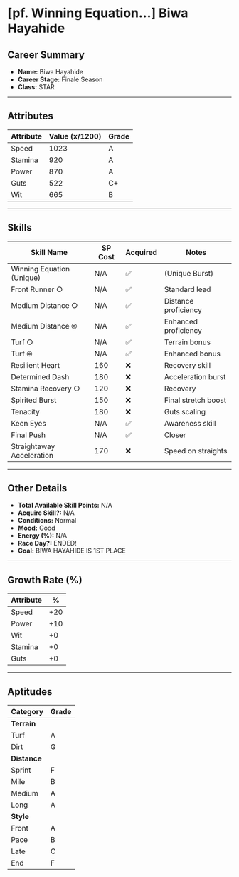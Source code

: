 # [pf. Winning Equation…] Biwa Hayahide

## Career Summary
- **Name:** Biwa Hayahide  
- **Career Stage:** Finale Season  
- **Class:** STAR  

---

## Attributes
| Attribute | Value (x/1200) | Grade |
|-----------|----------------|-------|
| Speed     | 1023           | A     |
| Stamina   | 920            | A     |
| Power     | 870            | A     |
| Guts      | 522            | C+    |
| Wit       | 665            | B     |

---

## Skills
| Skill Name              | SP Cost | Acquired | Notes |
|--------------------------|---------|----------|-------|
| Winning Equation (Unique)| N/A     | ✅        | (Unique Burst) |
| Front Runner ○           | N/A     | ✅        | Standard lead |
| Medium Distance ○        | N/A     | ✅        | Distance proficiency |
| Medium Distance ⦾        | N/A     | ✅        | Enhanced proficiency |
| Turf ○                   | N/A     | ✅        | Terrain bonus |
| Turf ⦾                   | N/A     | ✅        | Enhanced bonus |
| Resilient Heart          | 160     | ❌        | Recovery skill |
| Determined Dash          | 180     | ❌        | Acceleration burst |
| Stamina Recovery ○       | 120     | ❌        | Recovery |
| Spirited Burst            | 150     | ❌        | Final stretch boost |
| Tenacity                  | 180     | ❌        | Guts scaling |
| Keen Eyes                 | N/A     | ✅        | Awareness skill |
| Final Push                | N/A     | ✅        | Closer |
| Straightaway Acceleration | 170     | ❌        | Speed on straights |

---

## Other Details
- **Total Available Skill Points:** N/A  
- **Acquire Skill?:** N/A  
- **Conditions:** Normal  
- **Mood:** Good  
- **Energy (%):** N/A  
- **Race Day?:** ENDED!  
- **Goal:** BIWA HAYAHIDE IS 1ST PLACE  

---

## Growth Rate (%)
| Attribute | % |
|-----------|---|
| Speed     | +20 |
| Power     | +10 |
| Wit       | +0  |
| Stamina   | +0  |
| Guts      | +0  |

---

## Aptitudes
| Category  | Grade |
|-----------|-------|
| **Terrain** | |
| Turf      | A |
| Dirt      | G |
| **Distance** | |
| Sprint    | F |
| Mile      | B |
| Medium    | A |
| Long      | A |
| **Style** | |
| Front     | A |
| Pace      | B |
| Late      | C |
| End       | F |
